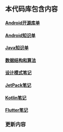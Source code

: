 
## 本代码库包含内容

#### [Android开源库单]()
#### [Android知识单](https://github.com/chenping1/HelloWorldX/blob/master/_Android%E7%9F%A5%E8%AF%86%E5%8D%95.md)
#### [Java知识单]()
#### [数据结构和算法]()
#### [设计模式笔记]()
#### [JetPack笔记]()
#### [Kotlin笔记]()
#### [Flutter笔记]()

### 更新内容
